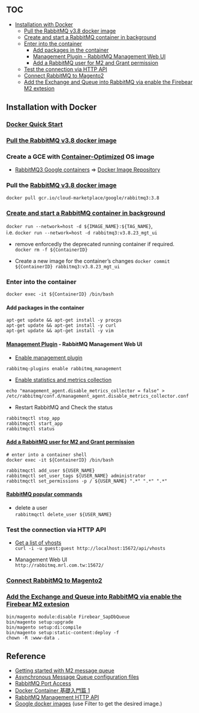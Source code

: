 ## TOC
* [Installation with Docker](#installation-with-docker)
  * [Pull the RabbitMQ v3.8 docker image](#pull-the-rabbitmq-v38-docker-image)
  * [Create and start a RabbitMQ container in background](#create-and-start-a-rabbitmq-container-in-background)  
  * [Enter into the container](#enter-into-the-container)
    * [Add packages in the container](#add-packages-in-the-container)
    * [Management Plugin - RabbitMQ Management Web UI](#management-plugin---rabbitmq-management-web-ui)
    * [Add a RabbitMQ user for M2 and Grant permission](#add-a-rabbitmq-user-for-m2-and-grant-permission)
  * [Test the connection via HTTP API](#test-the-connection-via-http-api)
  * [Connect RabbitMQ to Magento2](#connect-rabbitmq-to-magento2)
  * [Add the Exchange and Queue into RabbitMQ via enable the Firebear M2 extesion](#add-the-exchange-and-queue-into-rabbitmq-via-enable-the-firebear-m2-extesion)
  

## Installation with Docker
### [Docker Quick Start](https://github.com/MRLIVING/Becca/wiki/Docker-Quick-Start)

### [Pull the RabbitMQ v3.8 docker image](#pull-the-rabbitmq-v38-docker-image)

### Create a GCE with [Container-Optimized](https://cloud.google.com/container-optimized-os/docs/concepts/features-and-benefits) OS image
* [RabbitMQ3 Google containers](https://console.cloud.google.com/marketplace/product/google/rabbitmq3?project=czechrepublic-290206) => [Docker Image Repository](https://console.cloud.google.com/gcr/images/cloud-marketplace/GLOBAL/google/rabbitmq3)

### Pull the [RabbitMQ v3.8 docker image](https://console.cloud.google.com/gcr/images/cloud-marketplace/global/google%2Frabbitmq3@sha256:20c452f900a50d27a6fab69bbe2bd33571f94dae4e23682157297102fb8325c7/details?tab=vulnz)
`docker pull gcr.io/cloud-marketplace/google/rabbitmq3:3.8`

### [Create and start a RabbitMQ container in background](https://github.com/GoogleCloudPlatform/rabbitmq-docker/blob/master/README.md#using-docker)  
`docker run --network=host -d ${IMAGE_NAME}:${TAG_NAME}`,  
i.e. `docker run --network=host -d rabbitmq3:v3.8.23_mgt_ui`

* remove enforcedly the deprecated running container if required.  
`docker rm -f ${ContainerID}`

* Create a new image for the container’s changes
`docker commit ${ContainerID} rabbitmq3:v3.8.23_mgt_ui`

### Enter into the container
`docker exec -it ${ContainerID} /bin/bash`

#### Add packages in the container 
```
apt-get update && apt-get install -y procps
apt-get update && apt-get install -y curl
apt-get update && apt-get install -y vim
```

#### [Management Plugin](https://www.rabbitmq.com/management.html) - RabbitMQ Management Web UI
* [Enable management plugin](https://www.rabbitmq.com/management.html#getting-started)
```
rabbitmq-plugins enable rabbitmq_management
```

* [Enable statistics and metrics collection](https://www.rabbitmq.com/management.html#disable-stats)
```
echo "management_agent.disable_metrics_collector = false" > /etc/rabbitmq/conf.d/management_agent.disable_metrics_collector.conf
```

* Restart RabbitMQ and Check the status
```
rabbitmqctl stop_app
rabbitmqctl start_app
rabbitmqctl status
```

#### [Add a RabbitMQ user for M2 and Grant permission](https://www.rabbitmq.com/access-control.html)
```
# enter into a container shell
docker exec -it ${ContainerID} /bin/bash

rabbitmqctl add_user ${USER_NAME}
rabbitmqctl set_user_tags ${USER_NAME} administrator
rabbitmqctl set_permissions -p / ${USER_NAME} ".*" ".*" ".*"
```

#### [RabbitMQ popular commands](https://www.rabbitmq.com/rabbitmqctl.8.html) 
* delete a user  
  `rabbitmqctl delete_user ${USER_NAME}`
  
  
### Test the connection via HTTP API
* [Get a list of vhosts](https://rawcdn.githack.com/rabbitmq/rabbitmq-server/v3.8.23/deps/rabbitmq_management/priv/www/api/index.html)   
  `curl -i -u guest:guest http://localhost:15672/api/vhosts`

* Management Web UI  
  `http://rabbitmq.mrl.com.tw:15672/`


### [Connect RabbitMQ to Magento2](https://devdocs.magento.com/guides/v2.4/install-gde/prereq/install-rabbitmq.html#connect-rabbitmq-to-magento-open-source-or-adobe-commerce)


### [Add the Exchange and Queue into RabbitMQ via enable the Firebear M2 extesion](https://docs.google.com/document/d/1fEzuuAJwe0w8r2uv4I3Zq72z5VGLffdAcAHZJ71yRr4/edit#heading=h.zapdgg7thjdw)
```
bin/magento module:disable Firebear_SapDbQueue
bin/magento setup:upgrade
bin/magento setup:di:compile
bin/magento setup:static-content:deploy -f
chown -R :www-data .
```


## Reference
* [Getting started with M2 message queue](https://www.atwix.com/magento-2/getting-started-with-message-queues-in-magento/)
* [Asynchronous Message Queue configuration files](https://devdocs.magento.com/guides/v2.4/extension-dev-guide/message-queues/async-message-queue-config-files.html)
* [RabbitMQ Port Access](https://www.rabbitmq.com/networking.html#ports)
* [Docker Container 基礎入門篇 1](https://azole.medium.com/docker-container-%E5%9F%BA%E7%A4%8E%E5%85%A5%E9%96%80%E7%AF%87-1-3cb8876f2b14)
* [RabbitMQ Management HTTP API](https://rawcdn.githack.com/rabbitmq/rabbitmq-server/v3.8.23/deps/rabbitmq_management/priv/www/api/index.html)
* [Google docker images](https://console.cloud.google.com/gcr/images/cloud-marketplace/global/google) (use Filter to get the desired image.)
  
